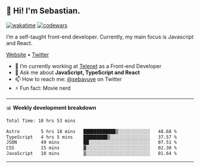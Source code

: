 ## 👋 Hi! I'm Sebastian.

[![wakatime](https://wakatime.com/badge/user/df0036c6-328a-4a39-be9b-e49417ed22a1.svg)](https://wakatime.com/@df0036c6-328a-4a39-be9b-e49417ed22a1)
[![codewars](https://www.codewars.com/users/sebavuye/badges/small)](https://www.codewars.com/users/sebavuye)

I’m a self-taught front-end developer. Currently, my main focus is Javascript and React.

[Website](https://sebastianvuye.be) • [Twitter](https://twitter.com/sebavuye)

- 🔭 I’m currently working at [Telenet](https://telenet.be/) as a Front-end Developer
- 💬 Ask me about **JavaScript, TypeScript and React**
- 📫 How to reach me: [@sebavuye](https://twitter.com/sebavuye) on Twitter
- ⚡ Fun fact: Movie nerd

-------

📊 **Weekly development breakdown**

<!--START_SECTION:waka-->

```txt
Total Time: 10 hrs 53 mins

Astro        5 hrs 18 mins   ████████████▒░░░░░░░░░░░░   48.68 %
TypeScript   4 hrs 5 mins    █████████▒░░░░░░░░░░░░░░░   37.57 %
JSON         49 mins         ██░░░░░░░░░░░░░░░░░░░░░░░   07.51 %
CSS          15 mins         ▓░░░░░░░░░░░░░░░░░░░░░░░░   02.30 %
JavaScript   10 mins         ▒░░░░░░░░░░░░░░░░░░░░░░░░   01.64 %
```

<!--END_SECTION:waka-->
-------
